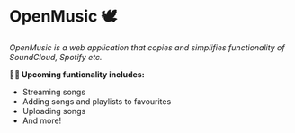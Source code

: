 # OpenMusic 🕊️

*OpenMusic is a web application that copies and simplifies functionality of SoundCloud, Spotify etc.*


**🧑‍💻 Upcoming funtionality includes:**
- Streaming songs
- Adding songs and playlists to favourites
- Uploading songs
- And more!
